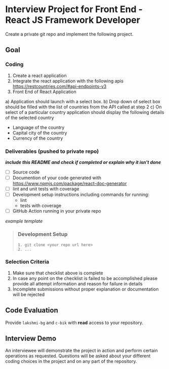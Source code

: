 # Interview Project for Front End - React JS Framework Developer

Create a private git repo and implement the following project.

## Goal
### Coding

1. Create a react application
2. Integrate the react application with the following apis https://restcountries.com/#api-endpoints-v3
3. Front End of React Application

a) Application should launch with a select box.
b) Drop down of select box should be filled with the list of countries from the API called at step 2
c) On select of a particular country application should display the following details of the selected country
   - Language of the country
   - Capital city of the country
   - Currency of the country
   
   
### Deliverables (pushed to private repo)
_**include this README and check if completed or explain why it isn't done**_
- [ ] Source code
- [ ] Documention of your code generated with https://www.npmjs.com/package/react-doc-generator
- [ ] lint and unit tests with coverage
- [ ] Development setup instructions including commands for running:
    - lint
    - tests with coverage
- [ ] GitHub Action running in your private repo

_example template_
> ### Development Setup
> ```
> 1. git clone <your repo url here>
> 2. ...
 
### Selection Criteria
1. Make sure that checklist above is complete
2. In case any point on the checklist is failed to be accomplished please provide all attempt information and reason for failure in details
3. Incomplete submissions without proper explanation or documentation will be rejected

## Code Evaluation
Provide `lakshmi-bg` and `c-bik` with **read** access to your repository.

## Interview Demo
An interviewee will demonstrate the project in action and perform certain operations as requested. Questions will be asked about your different coding choices in the project and on any part of the repository.

